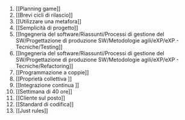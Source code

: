 1. [[Planning game]]
2. [[Brevi cicli di rilascio]]
3. [[Utilizzare una metafora]]
4. [[Semplicità di progetto]]
5. [[Ingegneria del software/Riassunti/Processi di gestione del SW/Progettazione di produzione SW/Metodologie agili/eXP/eXP - Tecniche/Testing]]
6. [[Ingegneria del software/Riassunti/Processi di gestione del SW/Progettazione di produzione SW/Metodologie agili/eXP/eXP - Tecniche/Refactoring]] 
7. [[Programmazione a coppie]]
8. [[Proprietà collettiva ]]
9. [[Integrazione continua ]]
10. [[Settimana di 40 ore]]
11. [[Cliente sul posto]]
12. [[Standard di codifica]]
13. [[Just rules]] 
